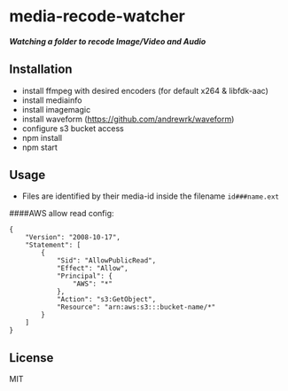 media-recode-watcher
=================
##### Watching a folder to recode Image/Video and Audio

Installation
-----
* install ffmpeg with desired encoders (for default x264 & libfdk-aac)
* install mediainfo
* install imagemagic
* install waveform (https://github.com/andrewrk/waveform)
* configure s3 bucket access
* npm install
* npm start


Usage
-----
* Files are identified by their media-id inside the filename `id###name.ext`


####AWS allow read config:
```
{
    "Version": "2008-10-17",
    "Statement": [
		{
			"Sid": "AllowPublicRead",
			"Effect": "Allow",
			"Principal": {
				"AWS": "*"
			},
			"Action": "s3:GetObject",
			"Resource": "arn:aws:s3:::bucket-name/*"
		}
	]
}
```

License
-----
MIT